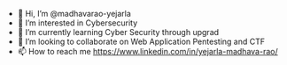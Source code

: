 - 👋 Hi, I’m @madhavarao-yejarla
- 👀 I’m interested in Cybersecurity
- 🌱 I’m currently learning Cyber Security through upgrad
- 💞️ I’m looking to collaborate on Web Application Pentesting and CTF
- 📫 How to reach me https://www.linkedin.com/in/yejarla-madhava-rao/

<!---
madhavarao-yejarla/madhavarao-yejarla is a ✨ special ✨ repository because its `README.md` (this file) appears on your GitHub profile.
You can click the Preview link to take a look at your changes.
--->
